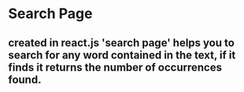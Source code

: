# Search Page

## created in react.js 'search page' helps you to search for any word contained in the text, if it finds it returns the number of occurrences found. 


